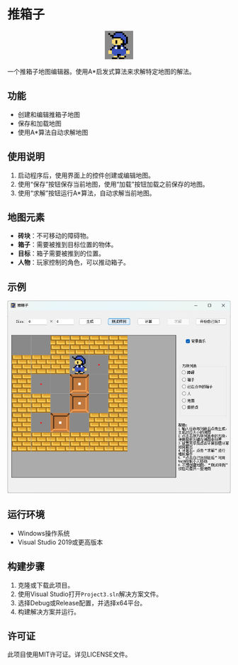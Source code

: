 # 推箱子

<p align="center">
  <img src="images/man.png" alt="man">
</p>

一个推箱子地图编辑器。使用A*启发式算法来求解特定地图的解法。

## 功能

- 创建和编辑推箱子地图
- 保存和加载地图
- 使用A*算法自动求解地图

## 使用说明

1. 启动程序后，使用界面上的控件创建或编辑地图。
2. 使用“保存”按钮保存当前地图，使用“加载”按钮加载之前保存的地图。
3. 使用“求解”按钮运行A*算法，自动求解当前地图。

## 地图元素

- **砖块**：不可移动的障碍物。
- **箱子**：需要被推到目标位置的物体。
- **目标**：箱子需要被推到的位置。
- **人物**：玩家控制的角色，可以推动箱子。

## 示例

![项目示例](images/example.png)

## 运行环境

- Windows操作系统
- Visual Studio 2019或更高版本

## 构建步骤

1. 克隆或下载此项目。
2. 使用Visual Studio打开`Project3.sln`解决方案文件。
3. 选择Debug或Release配置，并选择x64平台。
4. 构建解决方案并运行。

## 许可证

此项目使用MIT许可证。详见LICENSE文件。